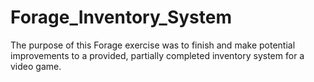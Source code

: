 # Forage_Inventory_System

The purpose of this Forage exercise was to finish and make potential improvements to a provided, partially completed inventory system for a video game.
